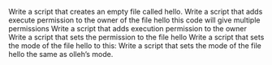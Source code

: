 Write a script that creates an empty file called hello.
Write a script that adds execute permission to the owner of the file hello
this code will give multiple permissions
Write a script that adds execution permission to the owner
Write a script that sets the permission to the file hello
Write a script that sets the mode of the file hello to this:
Write a script that sets the mode of the file hello the same as olleh’s mode.
